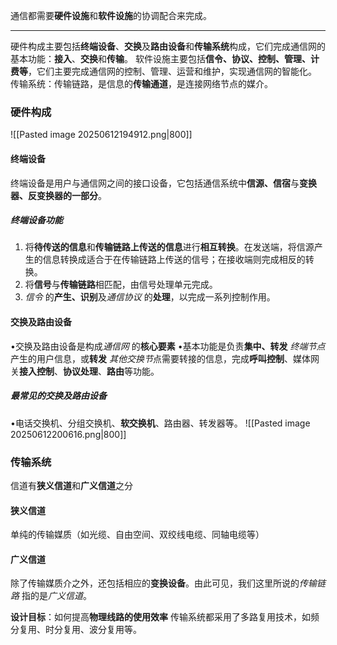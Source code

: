 通信都需要**硬件设施**和**软件设施**的协调配合来完成。

---
硬件构成主要包括**终端设备**、**交换**及**路由设备**和**传输系统**构成，它们完成通信网的基本功能：**接入**、**交换**和**传输**。
软件设施主要包括**信令、协议、控制、管理、计费等**，它们主要完成通信网的控制、管理、运营和维护，实现通信网的智能化。
传输系统：传输链路，是信息的**传输通道**，是连接网络节点的媒介。
### 硬件构成
![[Pasted image 20250612194912.png|800]]
#### 终端设备
终端设备是用户与通信网之间的接口设备，它包括通信系统中**信源、信宿**与**变换器、反变换器的一部分**。
##### 终端设备功能
1. 将**待传送的信息**和**传输链路上传送的信息**进行**相互转换**。在发送端，将信源产生的信息转换成适合于在传输链路上传送的信号；在接收端则完成相反的转换。
2. 将**信号**与**传输链路**相匹配，由信号处理单元完成。
3. *信令* 的**产生、识别**及*通信协议* 的**处理**，以完成一系列控制作用。

#### 交换及路由设备
•交换及路由设备是构成*通信网* 的**核心要素**
•基本功能是负责**集中、转发** *终端节点*产生的用户信息，或**转发** *其他交换节*点需要转接的信息，完成**呼叫控制**、媒体网关**接入控制**、**协议处理**、**路由**等功能。
##### 最常见的交换及路由设备
•电话交换机、分组交换机、**软交换机**、路由器、转发器等。
![[Pasted image 20250612200616.png|800]]

### 传输系统
信道有**狭义信道**和**广义信道**之分
#### 狭义信道
单纯的传输媒质（如光缆、自由空间、双绞线电缆、同轴电缆等）
#### 广义信道
除了传输媒质介之外，还包括相应的**变换设备**。由此可见，我们这里所说的*传输链路* 指的是*广义信道*。

**设计目标**：如何提高**物理线路的使用效率**
传输系统都采用了多路复用技术，如频分复用、时分复用、波分复用等。


